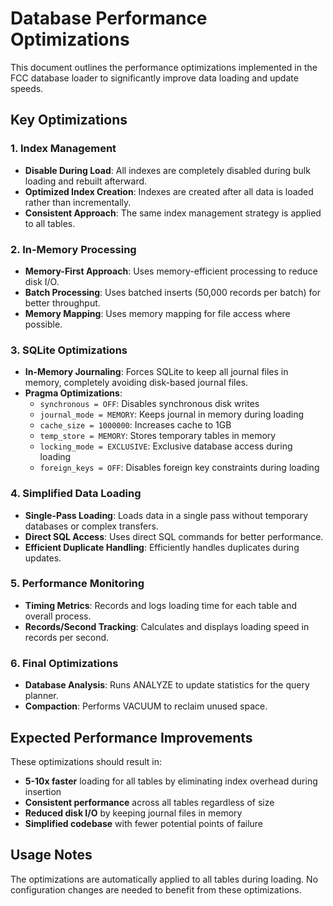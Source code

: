 # Database Performance Optimizations

This document outlines the performance optimizations implemented in the FCC database loader to significantly improve data loading and update speeds.

## Key Optimizations

### 1. Index Management

- **Disable During Load**: All indexes are completely disabled during bulk loading and rebuilt afterward.
- **Optimized Index Creation**: Indexes are created after all data is loaded rather than incrementally.
- **Consistent Approach**: The same index management strategy is applied to all tables.

### 2. In-Memory Processing

- **Memory-First Approach**: Uses memory-efficient processing to reduce disk I/O.
- **Batch Processing**: Uses batched inserts (50,000 records per batch) for better throughput.
- **Memory Mapping**: Uses memory mapping for file access where possible.

### 3. SQLite Optimizations

- **In-Memory Journaling**: Forces SQLite to keep all journal files in memory, completely avoiding disk-based journal files.
- **Pragma Optimizations**:
  - `synchronous = OFF`: Disables synchronous disk writes
  - `journal_mode = MEMORY`: Keeps journal in memory during loading
  - `cache_size = 1000000`: Increases cache to 1GB
  - `temp_store = MEMORY`: Stores temporary tables in memory
  - `locking_mode = EXCLUSIVE`: Exclusive database access during loading
  - `foreign_keys = OFF`: Disables foreign key constraints during loading

### 4. Simplified Data Loading

- **Single-Pass Loading**: Loads data in a single pass without temporary databases or complex transfers.
- **Direct SQL Access**: Uses direct SQL commands for better performance.
- **Efficient Duplicate Handling**: Efficiently handles duplicates during updates.

### 5. Performance Monitoring

- **Timing Metrics**: Records and logs loading time for each table and overall process.
- **Records/Second Tracking**: Calculates and displays loading speed in records per second.

### 6. Final Optimizations

- **Database Analysis**: Runs ANALYZE to update statistics for the query planner.
- **Compaction**: Performs VACUUM to reclaim unused space.

## Expected Performance Improvements

These optimizations should result in:

- **5-10x faster** loading for all tables by eliminating index overhead during insertion
- **Consistent performance** across all tables regardless of size
- **Reduced disk I/O** by keeping journal files in memory
- **Simplified codebase** with fewer potential points of failure

## Usage Notes

The optimizations are automatically applied to all tables during loading. No configuration changes are needed to benefit from these optimizations. 
